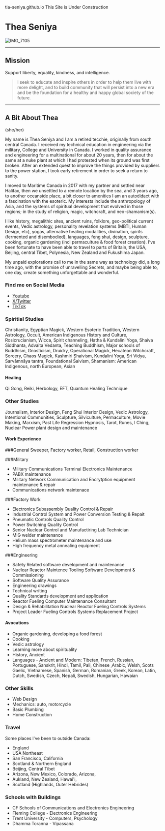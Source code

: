tia-seniya.github.io
This Site is Under Construction

# Thea Seniya  
![IMG_7105](https://github.com/Tia-Seniya/tia-seniya.github.io/assets/166879066/67d179d2-6d00-4ea2-b1ff-7f0d5b859037)

---- 
## Mission 
Support liberty, equality, kindness, and intelligence.

>I seek to educate and inspire others in order to help them live with more delight, and to build community that will persist into a new era and be the foundation for a healthy and happy global society of the future. 
--- 

## A Bit About Thea

(she/her)

My name is Thea Seniya and I am a retired tecchie, originally from south central Canada. I received my technical education in engineering via the military, College and University in Canada. I worked in quality assurance and engineering for a multinational for about 20 years, then for about the same at a nuke plant at which I had protested when its ground was first broken. After an extended quest to improve the things provided by suppliers to the power station, I took early retirement in order to seek a return to sanity.

I moved to Maritime Canada in 2017 with my partner and settled near Halifax, then we unsettled to a remote location by the sea, and 3 years ago, to another oceanside place, a bit closer to amenities
 I am an autodidact with a fascination with the esoteric. My interests include the anthropology of Asia, and the systems of spiritual  development that evolved in those regions; in the study of religion, magic, witchcraft, and neo-shamanism(s).

I like history, megalithic sites, ancient ruins, folklore, geo-political current events, Vedic astrology, personality revelation systems (MBTI, Human Design, etc), yogas, alternative healing modalities, divination, spirits (fermented and disembodied), languages, feng shui, design, sculpture, cooking, organic gardening (incl permaculture & food forest creation).  I’ve been fortunate to have been able to travel to parts of Britain, the USA, Beijing, central Tibet, Polynesia, New Zealand and Fukushima Japan.

My unpaid explorations call to me in the same way as technology did, a long time ago, with the promise of unravelling Secrets, and maybe being able to, one day, create something unforgettable and wonderful.

### Find me on Social Media
 - [Youtube](https://www.youtube.com/@xenia_42)
 - [X/Twitter](https://www.x.com/TheaSeniya)
 - [TikTok](https://www.tiktok.com/@tia_seniya)
  
### Spiritial Studies
Christianity, Egyptian Magick, Western Esoteric Tradition, Western Astrology, Occult, American Indigenous History and Culture, Rosicrucianism, Wicca, Spirit channeling, Hatha & Kundalini Yoga, Shaiva Siddhanta, Advaita Vedanta, Teaching Buddhism, Major schools of Buddhism, Gnosticism, Druidry, Operational Magick, Hecatean Witchcraft, Sorcery, Chaos Magick, Kashmiri Shaivism,  Kundalini Yoga, Sri Vidya, Sarvāmnāya tantra, Foundational Śaivism, Shamanism: American Indigenous, north European, Asian

#### Healing
Qi Gong, Reiki, Herbology, EFT, Quantum Healing Technique

### Other Studies

Journalism, Interior Design, Feng Shui Interior Design, Vedic Astrology, Intentional Communities, Sculpture, Silviculture, Permaculture, Movie Making, Marxism, Past Life Regression Hypnosis, Tarot, Runes, I Ching, Nuclear Power plant design and maintenance

#### Work Experience
###General
Sweeper, Factory worker, Retail, Construction worker

###Military
 - Military Communications Terminal Electronics Maintenance
 - PABX maintenance
 - Military Network Communication and Encrytption equipment maintenance & repair
 - Communications network maintenace
   
###Factory Work
 - Electronics Subassembly Quality Control & Repair
 - Industrial Control System and Power Conversion Testing & Repait
 - Pneumatic Controls Quality Control
 - Power Switching Quality Control
 - Senior Nuclear Control and Manufactiring Lab Technician
 - MIG welder maintenance
 - Helium mass spectrometer maintenance and use
 - High frequency metal annealing equipment
   
 ###Engineering
 - Safety Related software development and maintenance
 - Nuclear Reactor Maintence Tooling Software Development & Commissioning
 - Software Quality Assurance
 - Engineering drawings
 - Technical writing
 - Quality Standards development and application
 - Reactor Fueling Computer Maintenance Consultant
 - Design & Rehabilitation Nuclear Reactor Fueling Controls Systems
 - Project Leader Fueling Controls Systems Replacement Project

#### Avocations

 - Organic gardening, developing a food forest
 - Cooking
 - Vedic astrology
 - Learning more about spirituality
 - History, Ancient
 - Languages - Ancient and Modern: Tibetan, French, Russian, Portuguese, Sanskrit, Hindi, Tamil, Pali, Chinese ,Arabic, Welsh, Scots Gaelic, Vietnamese, Spanish, German, Romanian, Greek, Korean, Latin, Dutch, Swedish, Czech, Nepali, Swedish, Hungarian, Hawaian

### Other Skills

- Web Design
- Mechanics: auto, motorcycle
- Basic Plumbing
- Home Construction

### Travel

Some places I've been to outside Canada:
- England
- USA Northeast
- San Francisco, California
- Scotland & Northern England 
- Beijing, Central Tibet
- Arizona, New Mexico, Colorado, Arizona,
- Aukland, New Zealand, Hawai'i,
- Scotland (Highlands, Outer Hebrides) 

### Schools with Buildings

- CF Schools of Communications and Electronics Engineering
- Fleming College - Electronics Engineering
- Trent University - Computers, Psychology
- Dhamma Toranna - Vipassana


